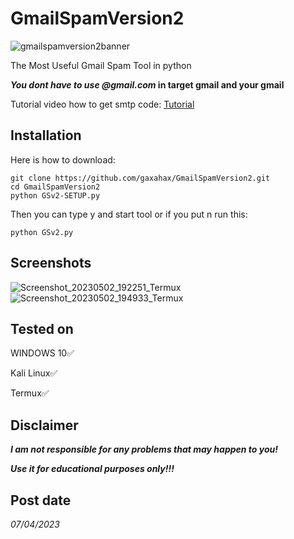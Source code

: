 # GmailSpamVersion2

![gmailspamversion2banner](https://github.com/gaxahax/GmailSpamVersion2/assets/119358021/f3710b60-3ff3-4806-99b2-aaf88d6a32fa)


The  Most Useful Gmail Spam Tool in python

**_You dont have to use @gmail.com_ in target gmail and your gmail**

Tutorial video how to get smtp code: 
[Tutorial](https://youtu.be/1YXVdyVuFGA)

## Installation
Here is how to download:
```
git clone https://github.com/gaxahax/GmailSpamVersion2.git
cd GmailSpamVersion2
python GSv2-SETUP.py
```
Then you can type y and start tool or if you put n run this:
```
python GSv2.py 
```

## Screenshots
![Screenshot_20230502_192251_Termux](https://user-images.githubusercontent.com/119358021/235750033-2b9e2eaf-38d8-4163-9178-9ff4b5eb48b6.jpg)
![Screenshot_20230502_194933_Termux](https://user-images.githubusercontent.com/119358021/235750044-fd038030-0d0f-4e98-836d-b398e80a4a5c.jpg)

## Tested on
WINDOWS 10✅

Kali Linux✅

Termux✅

## Disclaimer
***I am not responsible for any problems that may happen to you!***

***Use it for educational purposes only!!!***

## Post date
_07/04/2023_
